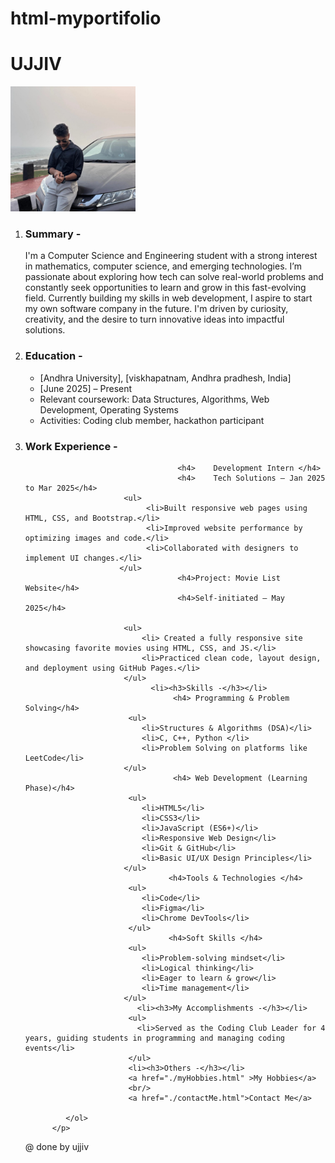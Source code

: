 # html-myportifolio
<!DOCTYPE html>
<html lang="en">
<head>
    <meta charset="UTF-8">
    <title>My Resume</title>
</head>
<body>
        <h1>UJJIV</h1>
        <img src="./meeee.jpg" alt="ujjiv(Future Trillinoire)" width="200" height="200"/>
          <p>
              <ol>
                                <li> <h3> Summary -</h3> </li>
                                I'm a Computer Science and Engineering student with a strong interest in mathematics, computer science, and emerging technologies.
                                I’m passionate about exploring how tech can solve real-world problems and constantly seek opportunities to learn and grow in this fast-evolving field.
                                Currently building my skills in web development, I aspire to start my own software company in the future.
                                I'm driven by curiosity, creativity, and the desire to turn innovative ideas into impactful solutions.
                                <li> <h3> Education -</h3> </li>
                          <ul>
                                <li>[Andhra University], [viskhapatnam, Andhra pradhesh, India]</li>
                                <li>[June 2025] – Present</li>
                                <li>Relevant coursework: Data Structures, Algorithms, Web Development, Operating Systems</li>
                                <li>Activities: Coding club member, hackathon participant</li>
                          </ul>
                                <li><h3>Work Experience -</h3></li>
                        
                                      <h4>    Development Intern </h4> 
                                      <h4>    Tech Solutions – Jan 2025 to Mar 2025</h4> 
                          <ul>
                               <li>Built responsive web pages using HTML, CSS, and Bootstrap.</li>
                               <li>Improved website performance by optimizing images and code.</li> 
                               <li>Collaborated with designers to implement UI changes.</li>
                         </ul>
                                      <h4>Project: Movie List Website</h4>
                                      <h4>Self-initiated – May 2025</h4>
                          
                          <ul>   
                              <li> Created a fully responsive site showcasing favorite movies using HTML, CSS, and JS.</li>
                              <li>Practiced clean code, layout design, and deployment using GitHub Pages.</li>
                          </ul>    
                                <li><h3>Skills -</h3></li>
                                     <h4> Programming & Problem Solving</h4>
                           <ul>          
                              <li>Structures & Algorithms (DSA)</li> 
                              <li>C, C++, Python </li> 
                              <li>Problem Solving on platforms like LeetCode</li> 
                          </ul>
                                     <h4> Web Development (Learning Phase)</h4>
                           <ul>
                              <li>HTML5</li>
                              <li>CSS3</li>
                              <li>JavaScript (ES6+)</li>
                              <li>Responsive Web Design</li>
                              <li>Git & GitHub</li>
                              <li>Basic UI/UX Design Principles</li>
                          </ul>        
                                    <h4>Tools & Technologies </h4> 
                           <ul>   
                              <li>Code</li> 
                              <li>Figma</li> 
                              <li>Chrome DevTools</li>
                           </ul> 
                                    <h4>Soft Skills </h4>
                           <ul>
                              <li>Problem-solving mindset</li>
                              <li>Logical thinking</li>
                              <li>Eager to learn & grow</li>
                              <li>Time management</li>
                          </ul>
                             <li><h3>My Accomplishments -</h3></li>
                           <ul>
                             <li>Served as the Coding Club Leader for 4 years, guiding students in programming and managing coding events</li>
                           </ul>
                           <li><h3>Others -</h3></li>
                           <a href="./myHobbies.html" >My Hobbies</a> 
                           <br/>
                           <a href="./contactMe.html">Contact Me</a>

             </ol>       
          </p>
</body>
<footer>
    <p>@ done by ujjiv</p>
</footer>
</html>
